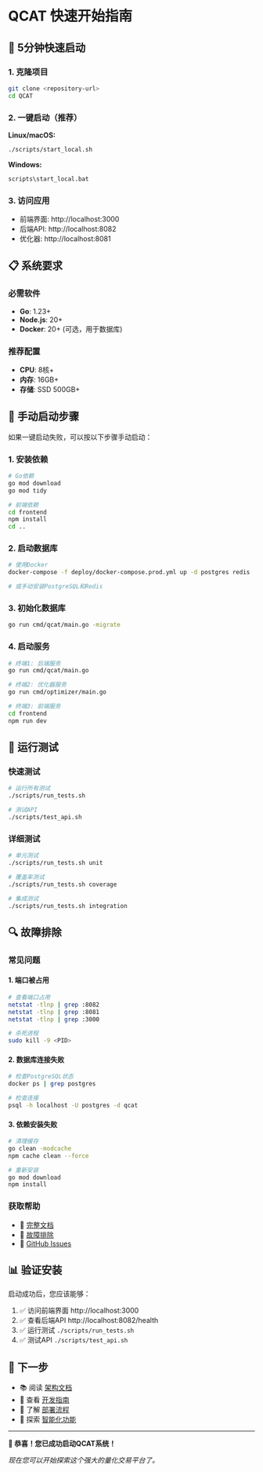 # QCAT 快速开始指南

## 🚀 5分钟快速启动

### 1. 克隆项目
```bash
git clone <repository-url>
cd QCAT
```

### 2. 一键启动（推荐）

**Linux/macOS:**
```bash
./scripts/start_local.sh
```

**Windows:**
```cmd
scripts\start_local.bat
```

### 3. 访问应用
- 前端界面: http://localhost:3000
- 后端API: http://localhost:8082
- 优化器: http://localhost:8081

## 📋 系统要求

### 必需软件
- **Go**: 1.23+
- **Node.js**: 20+
- **Docker**: 20+ (可选，用于数据库)

### 推荐配置
- **CPU**: 8核+
- **内存**: 16GB+
- **存储**: SSD 500GB+

## 🔧 手动启动步骤

如果一键启动失败，可以按以下步骤手动启动：

### 1. 安装依赖
```bash
# Go依赖
go mod download
go mod tidy

# 前端依赖
cd frontend
npm install
cd ..
```

### 2. 启动数据库
```bash
# 使用Docker
docker-compose -f deploy/docker-compose.prod.yml up -d postgres redis

# 或手动安装PostgreSQL和Redis
```

### 3. 初始化数据库
```bash
go run cmd/qcat/main.go -migrate
```

### 4. 启动服务
```bash
# 终端1: 后端服务
go run cmd/qcat/main.go

# 终端2: 优化器服务
go run cmd/optimizer/main.go

# 终端3: 前端服务
cd frontend
npm run dev
```

## 🧪 运行测试

### 快速测试
```bash
# 运行所有测试
./scripts/run_tests.sh

# 测试API
./scripts/test_api.sh
```

### 详细测试
```bash
# 单元测试
./scripts/run_tests.sh unit

# 覆盖率测试
./scripts/run_tests.sh coverage

# 集成测试
./scripts/run_tests.sh integration
```

## 🔍 故障排除

### 常见问题

#### 1. 端口被占用
```bash
# 查看端口占用
netstat -tlnp | grep :8082
netstat -tlnp | grep :8081
netstat -tlnp | grep :3000

# 杀死进程
sudo kill -9 <PID>
```

#### 2. 数据库连接失败
```bash
# 检查PostgreSQL状态
docker ps | grep postgres

# 检查连接
psql -h localhost -U postgres -d qcat
```

#### 3. 依赖安装失败
```bash
# 清理缓存
go clean -modcache
npm cache clean --force

# 重新安装
go mod download
npm install
```

### 获取帮助
- 📖 [完整文档](本地运行指南.md)
- 🐛 [故障排除](troubleshooting_guide.md)
- 💬 [GitHub Issues](https://github.com/wynnforthework/QCAT/issues)

## 📊 验证安装

启动成功后，您应该能够：

1. ✅ 访问前端界面 http://localhost:3000
2. ✅ 查看后端API http://localhost:8082/health
3. ✅ 运行测试 `./scripts/run_tests.sh`
4. ✅ 测试API `./scripts/test_api.sh`

## 🎯 下一步

- 📚 阅读 [架构文档](architecture_analysis.md)
- 🔧 查看 [开发指南](development_guide.md)
- 🚀 了解 [部署流程](deployment_guide.md)
- 🤖 探索 [智能化功能](intelligence_guide.md)

---

**🎉 恭喜！您已成功启动QCAT系统！**

*现在您可以开始探索这个强大的量化交易平台了。*
